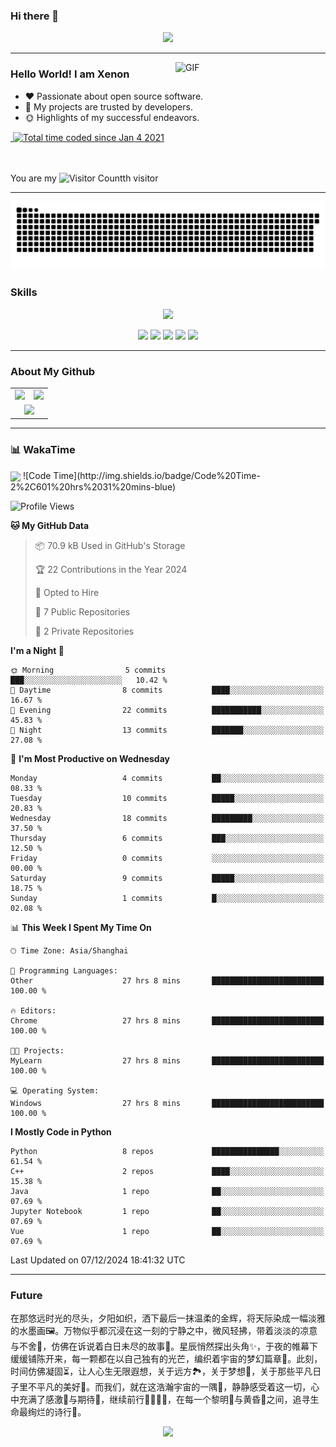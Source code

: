 ### Hi there 👋
<div align="center">
  <!-- dynamic typing effect 动态打字效果 -->
  <div>
    <a href="https://blog.sunguoqi.com/">
      <img src="https://readme-typing-svg.demolab.com?font=Fira+Code&pause=1250&width=520&lines=print(%22Hello%2C%20World%22);原来浮生万物里,所有的重逢都不如相遇!&center=true&size=27" />
    </a>
  </div>
</div>

  ---

<!--
**shihuili1218/shihuili1218** is a ✨ _special_ ✨ repository because its `README.md` (this file) appears on your GitHub profile.
Here are some ideas to get you started:

- 🔭 I’m currently working on ...
- 🌱 I’m currently learning ...
- 👯 I’m looking to collaborate on ...
- 🤔 I’m looking for help with ...
- 💬 Ask me about ...
- 📫 How to reach me: ...
- 😄 Pronouns: ...
- ⚡ Fun fact: ...
-->

<a href="https://img-blog.csdnimg.cn/2019122617442217.gif">
  <img align="right"  alt="GIF" src="https://img-blog.csdnimg.cn/2019122617442217.gif" width="240"/>
</a>

### Hello World!  I am <b>Xenon<a target="_blank" href="javascript:;"></a></b>


- :hearts: Passionate about open source software. 
- :1st_place_medal: My projects are trusted by developers.
- :sun_with_face: Highlights of my successful endeavors.

<a href="https://autofelix.blog.csdn.net">
    <img src="https://img.shields.io/badge/CSDN Page View-125K-E65A65.svg" alt="" title="Python_AI的csdn" />
</a>
<a href="https://wakatime.com/@7cf3d334-b735-41ee-9f43-1782380b513b"><img src="https://wakatime.com/badge/user/7cf3d334-b735-41ee-9f43-1782380b513b.svg" alt="Total time coded since Jan 4 2021" /></a>
<br/>
<br/>
<br/>

You are my ![Visitor Count](https://profile-counter.glitch.me/yxn4065/count.svg)th visitor


---

<!-- 贪吃蛇 -->
![](https://raw.githubusercontent.com/yxn4065/yxn4065/refs/heads/output/github-contribution-grid-snake.svg)


### Skills
<p align="center">
  <a href="https://skillicons.dev">
    <img src="https://skillicons.dev/icons?i=python,c,cpp,java,pytorch,git,raspberrypi,docker,vim,pycharm,mysql" />
  </a>
</p>

<!-- https://github.com/badges/shields -->
<p align="center">
<img src="https://komarev.com/ghpvc/?username=yxn4065&abbreviated=true&color=yellow" />
<a href="https://github.com/yxn4065"><img src="https://img.shields.io/badge/GitHub-yxn4065-blue?logo=github" /></a>
<a href="https://yxn4065.blog.csdn.net"><img src="https://img.shields.io/badge/CSDN-Xenon_AI-red" /></a>
<img src="https://img.shields.io/badge/QQ-2038865970-green?logo=tencentqq" />
<img href="mailto:xenon4065@gmail.com" src="https://img.shields.io/badge/xenon4065@gmail.com-D14836?logo=gmail&logoColor=white" />
</p>


---

### About My Github
<div align="center">
  <table style="width:100%;">
    <tr>
      <!-- 第一个图片 -->
      <td align="center">
        <img height='200' src="https://github-readme-stats.vercel.app/api?username=yxn4065&show_icons=true" />
      </td>
      <!-- 第二个图片 -->
      <td align="center">
        <img height='200' src="https://github-readme-stats.vercel.app/api/top-langs/?username=yxn4065&layout=compact" />
      </td>
    </tr>
    <!-- 第三个图片 -->
    <tr>
      <td colspan="2" align="center">
        <img height="220" src="https://github-readme-activity-graph.vercel.app/graph?username=yxn4065&theme=github-compact&hide_border=true&area=true" />
      </td>
    </tr>
  </table>
</div>

---

### 📊 WakaTime
<!-- [![wakatime](https://wakatime.com/badge/user/7cf3d334-b735-41ee-9f43-1782380b513b.svg)](https://wakatime.com/@7cf3d334-b735-41ee-9f43-1782380b513b) -->

<!-- https://github.com/anuraghazra/github-readme-stats -->
<img align="center" src="https://github-readme-stats.vercel.app/api/wakatime?username=yxn4065&theme=transparent&hide_border=true&layout=compact&langs_count=20&range=last_30_days" />
<!--START_SECTION:waka-->
![Code Time](http://img.shields.io/badge/Code%20Time-2%2C601%20hrs%2031%20mins-blue)

![Profile Views](http://img.shields.io/badge/Profile%20Views-1-blue)

**🐱 My GitHub Data** 

> 📦 70.9 kB Used in GitHub's Storage 
 > 
> 🏆 22 Contributions in the Year 2024
 > 
> 💼 Opted to Hire
 > 
> 📜 7 Public Repositories 
 > 
> 🔑 2 Private Repositories 
 > 
**I'm a Night 🦉** 

```text
🌞 Morning                5 commits           ███░░░░░░░░░░░░░░░░░░░░░░   10.42 % 
🌆 Daytime                8 commits           ████░░░░░░░░░░░░░░░░░░░░░   16.67 % 
🌃 Evening                22 commits          ███████████░░░░░░░░░░░░░░   45.83 % 
🌙 Night                  13 commits          ███████░░░░░░░░░░░░░░░░░░   27.08 % 
```
📅 **I'm Most Productive on Wednesday** 

```text
Monday                   4 commits           ██░░░░░░░░░░░░░░░░░░░░░░░   08.33 % 
Tuesday                  10 commits          █████░░░░░░░░░░░░░░░░░░░░   20.83 % 
Wednesday                18 commits          █████████░░░░░░░░░░░░░░░░   37.50 % 
Thursday                 6 commits           ███░░░░░░░░░░░░░░░░░░░░░░   12.50 % 
Friday                   0 commits           ░░░░░░░░░░░░░░░░░░░░░░░░░   00.00 % 
Saturday                 9 commits           █████░░░░░░░░░░░░░░░░░░░░   18.75 % 
Sunday                   1 commits           █░░░░░░░░░░░░░░░░░░░░░░░░   02.08 % 
```


📊 **This Week I Spent My Time On** 

```text
🕑︎ Time Zone: Asia/Shanghai

💬 Programming Languages: 
Other                    27 hrs 8 mins       █████████████████████████   100.00 % 

🔥 Editors: 
Chrome                   27 hrs 8 mins       █████████████████████████   100.00 % 

🐱‍💻 Projects: 
MyLearn                  27 hrs 8 mins       █████████████████████████   100.00 % 

💻 Operating System: 
Windows                  27 hrs 8 mins       █████████████████████████   100.00 % 
```

**I Mostly Code in Python** 

```text
Python                   8 repos             ███████████████░░░░░░░░░░   61.54 % 
C++                      2 repos             ████░░░░░░░░░░░░░░░░░░░░░   15.38 % 
Java                     1 repo              ██░░░░░░░░░░░░░░░░░░░░░░░   07.69 % 
Jupyter Notebook         1 repo              ██░░░░░░░░░░░░░░░░░░░░░░░   07.69 % 
Vue                      1 repo              ██░░░░░░░░░░░░░░░░░░░░░░░   07.69 % 
```




 Last Updated on 07/12/2024 18:41:32 UTC
<!--END_SECTION:waka-->

<!-- ![](https://github-readme-activity-graph.cyclic.app/graph?username=yxn4065) -->

---

### Future
在那悠远时光的尽头，夕阳如织，洒下最后一抹温柔的金辉，将天际染成一幅淡雅的水墨画🖼️。万物似乎都沉浸在这一刻的宁静之中，微风轻拂，带着淡淡的凉意与不舍🍃，仿佛在诉说着白日未尽的故事📖。星辰悄然探出头角✨，于夜的帷幕下缓缓铺陈开来，每一颗都在以自己独有的光芒，编织着宇宙的梦幻篇章🌌。此刻，时间仿佛凝固⏳，让人心生无限遐想，关于远方🏞️，关于梦想💫，关于那些平凡日子里不平凡的美好🌈。而我们，就在这浩瀚宇宙的一隅🌌，静静感受着这一切，心中充满了感激🙏与期待💖，继续前行🚶‍♂️🚶‍♀️，在每一个黎明🌅与黄昏🌆之间，追寻生命最绚烂的诗行📜。


<!-- https://github.com/kyechan99/capsule-render -->
<p align="center">
<img width:100% src="https://capsule-render.vercel.app/api?type=waving&color=timeGradient&height=200&&section=footer&text=THE%20END!&fontSize=90&fontAlign=50&fontAlignY=70&desc=Hope%20your%20program%20is%20bug-free!&descAlign=50&descSize=30&descAlignY=40&animation=twinkling">
</p>
